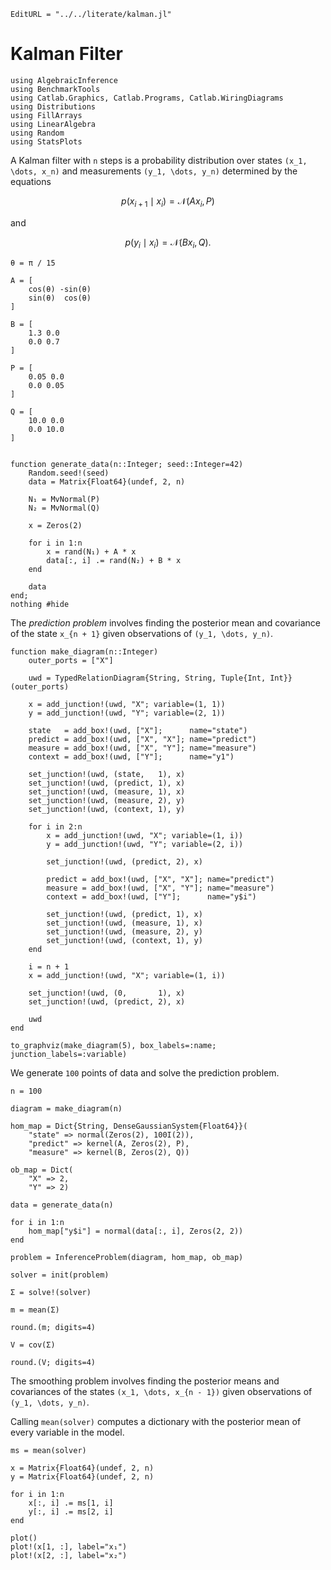 ```@meta
EditURL = "../../literate/kalman.jl"
```

# Kalman Filter

````@example kalman
using AlgebraicInference
using BenchmarkTools
using Catlab.Graphics, Catlab.Programs, Catlab.WiringDiagrams
using Distributions
using FillArrays
using LinearAlgebra
using Random
using StatsPlots
````

A Kalman filter with ``n`` steps is a probability distribution over states
``(x_1, \dots, x_n)`` and measurements ``(y_1, \dots, y_n)`` determined by the equations
```math
    p(x_{i+1} \mid x_i) = \mathcal{N}(Ax_i, P)
```
and
```math
    p(y_i \mid x_i) = \mathcal{N}(Bx_i, Q).
```

````@example kalman
θ = π / 15

A = [
    cos(θ) -sin(θ)
    sin(θ)  cos(θ)
]

B = [
    1.3 0.0
    0.0 0.7
]

P = [
    0.05 0.0
    0.0 0.05
]

Q = [
    10.0 0.0
    0.0 10.0
]


function generate_data(n::Integer; seed::Integer=42)
    Random.seed!(seed)
    data = Matrix{Float64}(undef, 2, n)

    N₁ = MvNormal(P)
    N₂ = MvNormal(Q)

    x = Zeros(2)

    for i in 1:n
        x = rand(N₁) + A * x
        data[:, i] .= rand(N₂) + B * x
    end

    data
end;
nothing #hide
````

The *prediction problem* involves finding the posterior mean and covariance of the state
``x_{n + 1}`` given observations of ``(y_1, \dots, y_n)``.

````@example kalman
function make_diagram(n::Integer)
    outer_ports = ["X"]

    uwd = TypedRelationDiagram{String, String, Tuple{Int, Int}}(outer_ports)

    x = add_junction!(uwd, "X"; variable=(1, 1))
    y = add_junction!(uwd, "Y"; variable=(2, 1))

    state   = add_box!(uwd, ["X"];      name="state")
    predict = add_box!(uwd, ["X", "X"]; name="predict")
    measure = add_box!(uwd, ["X", "Y"]; name="measure")
    context = add_box!(uwd, ["Y"];      name="y1")

    set_junction!(uwd, (state,   1), x)
    set_junction!(uwd, (predict, 1), x)
    set_junction!(uwd, (measure, 1), x)
    set_junction!(uwd, (measure, 2), y)
    set_junction!(uwd, (context, 1), y)

    for i in 2:n
        x = add_junction!(uwd, "X"; variable=(1, i))
        y = add_junction!(uwd, "Y"; variable=(2, i))

        set_junction!(uwd, (predict, 2), x)

        predict = add_box!(uwd, ["X", "X"]; name="predict")
        measure = add_box!(uwd, ["X", "Y"]; name="measure")
        context = add_box!(uwd, ["Y"];      name="y$i")

        set_junction!(uwd, (predict, 1), x)
        set_junction!(uwd, (measure, 1), x)
        set_junction!(uwd, (measure, 2), y)
        set_junction!(uwd, (context, 1), y)
    end

    i = n + 1
    x = add_junction!(uwd, "X"; variable=(1, i))

    set_junction!(uwd, (0,       1), x)
    set_junction!(uwd, (predict, 2), x)

    uwd
end

to_graphviz(make_diagram(5), box_labels=:name; junction_labels=:variable)
````

We generate ``100`` points of data and solve the prediction problem.

````@example kalman
n = 100

diagram = make_diagram(n)

hom_map = Dict{String, DenseGaussianSystem{Float64}}(
    "state" => normal(Zeros(2), 100I(2)),
    "predict" => kernel(A, Zeros(2), P),
    "measure" => kernel(B, Zeros(2), Q))

ob_map = Dict(
    "X" => 2,
    "Y" => 2)

data = generate_data(n)

for i in 1:n
    hom_map["y$i"] = normal(data[:, i], Zeros(2, 2))
end

problem = InferenceProblem(diagram, hom_map, ob_map)

solver = init(problem)

Σ = solve!(solver)

m = mean(Σ)

round.(m; digits=4)
````

````@example kalman
V = cov(Σ)

round.(V; digits=4)
````

The smoothing problem involves finding the posterior means and covariances of the states
``(x_1, \dots, x_{n - 1})`` given observations of ``(y_1, \dots, y_n)``.

Calling `mean(solver)` computes a dictionary with the posterior mean of every variable in
the model.

````@example kalman
ms = mean(solver)

x = Matrix{Float64}(undef, 2, n)
y = Matrix{Float64}(undef, 2, n)

for i in 1:n
    x[:, i] .= ms[1, i]
    y[:, i] .= ms[2, i]
end

plot()
plot!(x[1, :], label="x₁")
plot!(x[2, :], label="x₂")
````

